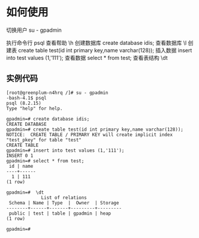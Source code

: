 # 如何使用

切换用户
su - gpadmin  

执行命令行
psql
查看帮助
\h
创建数据库
create database idis;
查看数据库
\l
创建表
create table test(id int primary key,name varchar(128));
插入数据
insert into test values (1,'111');
查看数据
select * from test;
查看表结构
 \dt
 
## 实例代码
``` 
[root@greenplum-n4hrq /]# su - gpadmin  
-bash-4.1$ psql
psql (8.2.15)
Type "help" for help.

gpadmin=# create database idis;
CREATE DATABASE
gpadmin=# create table test(id int primary key,name varchar(128));
NOTICE:  CREATE TABLE / PRIMARY KEY will create implicit index "test_pkey" for table "test"
CREATE TABLE
gpadmin=# insert into test values (1,'111');
INSERT 0 1
gpadmin=# select * from test;
 id | name 
----+------
  1 | 111
(1 row)

gpadmin=#  \dt
             List of relations
 Schema | Name | Type  |  Owner  | Storage 
--------+------+-------+---------+---------
 public | test | table | gpadmin | heap
(1 row)

gpadmin=#  
```
